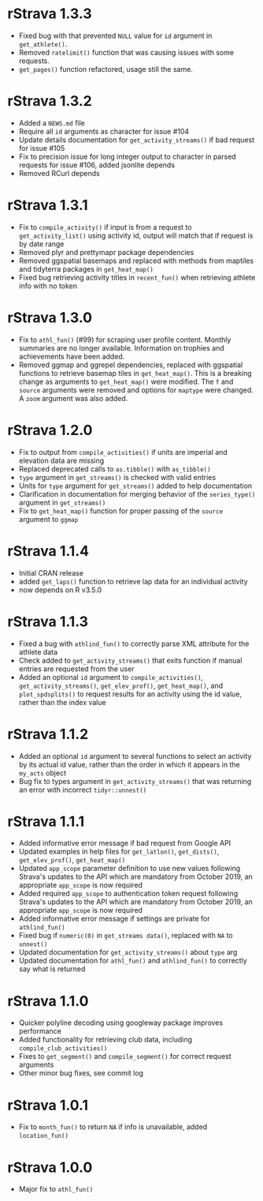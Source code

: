 # rStrava 1.3.3

* Fixed bug with that prevented `NULL` value for `id` argument in `get_athlete()`.
* Removed `ratelimit()` function that was causing issues with some requests.
* `get_pages()` function refactored, usage still the same.

# rStrava 1.3.2

* Added a `NEWS.md` file
* Require all `id` arguments as character for issue #104
* Update details documentation for `get_activity_streams()` if bad request for issue #105
* Fix to precision issue for long integer output to character in parsed requests for issue #106, added jsonlite depends
* Removed RCurl depends

# rStrava 1.3.1

* Fix to `compile_activity()` if input is from a request to `get_activity_list()` using activity id, output will match that if request is by date range
* Removed plyr and prettymapr package dependencies
* Removed ggspatial basemaps and replaced with methods from maptiles and tidyterra packages in `get_heat_map()`
* Fixed bug retrieving activity titles in `recent_fun()` when retrieving athlete info with no token

# rStrava 1.3.0

* Fix to `athl_fun()` (#99) for scraping user profile content. Monthly summaries are no longer available.  Information on trophies and achievements have been added.
* Removed ggmap and ggrepel dependencies, replaced with ggspatial functions to retrieve basemap tiles in `get_heat_map()`.  This is a breaking change as arguments to `get_heat_map()` were modified.  The `f` and `source` arguments were removed and options for `maptype` were changed. A `zoom` argument was also added.

# rStrava 1.2.0

* Fix to output from `compile_activities()` if units are imperial and elevation data are missing
* Replaced deprecated calls to `as.tibble()` with `as_tibble()`
* `type` argument in `get_streams()` is checked with valid entries
* Units for `type` argument for `get_streams()` added to help documentation
* Clarification in documentation for merging behavior of the `series_type()` argument in `get_streams()`
* Fix to `get_heat_map()` function for proper passing of the `source` argument to `ggmap`

# rStrava 1.1.4

* Initial CRAN release
* added `get_laps()` function to retrieve lap data for an individual activity
* now depends on R v3.5.0

# rStrava 1.1.3

* Fixed a bug with `athlind_fun()` to correctly parse XML attribute for the athlete data
* Check added to `get_activity_streams()` that exits function if manual entries are requested from the user
* Added an optional `id` argument to `compile_activities()`, `get_activity_streams()`, `get_elev_prof()`, `get_heat_map()`,  and `plot_spdsplits()` to request results for an activity using the id value, rather than the index value

# rStrava 1.1.2

* Added an optional `id` argument to several functions to select an activity by its actual id value, rather than the order in which it appears in the `my_acts` object
* Bug fix to types argument in `get_activity_streams()` that was returning an error with incorrect `tidyr::unnest()`

# rStrava 1.1.1

* Added informative error message if bad request from Google API
* Updated examples in help files for `get_latlon()`, `get_dists()`, `get_elev_prof()`, `get_heat_map()`
* Updated `app_scope` parameter definition to use new values following Strava's updates to the API which are mandatory from October 2019, an appropriate `app_scope` is now required
* Added required `app_scope` to authentication token request following Strava's updates to the API which are mandatory from October 2019, an appropriate `app_scope` is now required
* Added informative error message if settings are private for `athlind_fun()`
* Fixed bug if `numeric(0)` in `get_streams data()`, replaced with `NA` to `unnest()`
* Updated documentation for `get_activity_streams()` about `type` arg
* Updated documentation for `athl_fun()` and `athlind_fun()` to correctly say what is returned

# rStrava 1.1.0

* Quicker polyline decoding using googleway package improves performance
* Added functionality for retrieving club data, including `compile_club_activities()`
* Fixes to `get_segment()` and `compile_segment()` for correct request arguments
* Other minor bug fixes, see commit log

# rStrava 1.0.1

* Fix to `month_fun()` to return `NA` if info is unavailable, added `location_fun()`

# rStrava 1.0.0

* Major fix to `athl_fun()`
